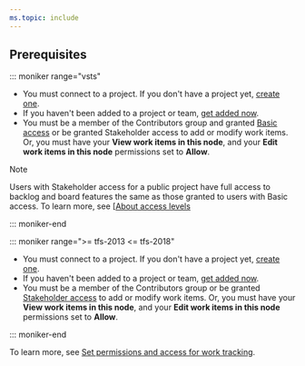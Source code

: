 ```yaml
---
ms.topic: include
---
```



## Prerequisites

::: moniker range="vsts"

* You must connect to a project. If you don't have a project yet, [create one](/azure/devops/boards/get-started/sign-up-invite-teammates). 
* If you haven't been added to a project or team, [get added now](/azure/devops/organizations/accounts/add-organization-users-from-user-hub). 
* You must be a member of the Contributors group and granted [Basic access](/azure/devops/organizations/security/access-levels) or be granted Stakeholder access to add or modify work items. Or, you must have your **View work items in this node**, and your **Edit work items in this node** permissions set to **Allow**. 

> [!NOTE]  
> Users with Stakeholder access for a public project have full access to backlog and board features the same as those granted to users with Basic access. To learn more, see [[About access levels](/azure/devops/organizations/security/access-levels)


::: moniker-end

::: moniker range=">= tfs-2013 <= tfs-2018"

* You must connect to a project. If you don't have a project yet, [create one](/azure/devops/organizations/projects/create-project).
* If you haven't been added to a project or team, [get added now](/azure/devops/organizations/security/add-users-team-project). 
*  You must be a member of the Contributors group or be granted [Stakeholder access](/azure/devops/organizations/security/get-started-stakeholder) to add or modify work items. Or, you must have your **View work items in this node**, and your **Edit work items in this node** permissions set to **Allow**.  

::: moniker-end 

To learn more, see [Set permissions and access for work tracking](/azure/devops/organizations/security/set-permissions-access-work-tracking). 






